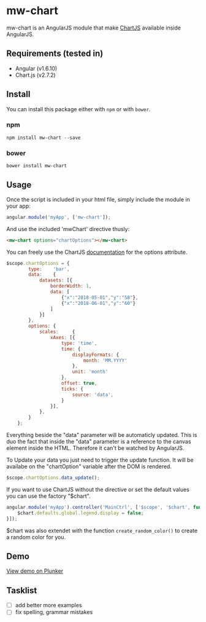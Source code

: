 # mw-chart

mw-chart is an AngularJS module that make [ChartJS](https://www.chartjs.org/) available inside AngularJS.

## Requirements (tested in)
- Angular (v1.6.10)
- Chart.js (v2.7.2)

## Install

You can install this package either with `npm` or with `bower`.

### npm

```shell
npm install mw-chart --save
```

### bower

```shell
bower install mw-chart
```

## Usage

Once the script is included in your html file, simply include the module in your app:
```javascript
angular.module('myApp', ['mw-chart']);
```
    

And use the included 'mwChart' directive thusly:
```html
<mw-chart options="chartOptions"></mw-chart>
```

You can freely use the ChartJS [documentation](http://www.chartjs.org/docs/latest/) for the options attribute.
```javascript
$scope.chartOptions = {
		type:    'bar',
		data:    {
			datasets: [{
				borderWidth: 1,
				data: [
					{"x":"2018-05-01","y":"58"},
					{"x":"2018-06-01","y":"60"}
				]
			}]
		},
		options: {
			scales:     {
				xAxes: [{
					type: 'time',
					time: {
						displayFormats: {
							month: 'MM.YYYY'
						},
						unit: 'month'
					},
					offset: true,
					ticks: {
						source: 'data',
					}
				}],
			},
		}
	};
```

Everything beside the "data" parameter will be automaticly updated. 
This is duo the fact that inside the "data" parameter is a reference to the canvas element inside the HTML. 
Therefore it can't be watched by AngularJS.

To Update your data you just need to trigger the update function. It will be availabe on the "chartOption" variable after the DOM is rendered.
```javascript
$scope.chartOptions.data_update();
```

If you want to use ChartJS without the directive or set the default values you can use the factory "$chart".
```javascript
angular.module('myApp').controller('MainCtrl', ['$scope', '$chart', function($scope, $chart){
	$chart.defaults.global.legend.display = false;
}]);
```

$chart was also extendet with the function `create_random_color()` to create a random color for you.


## Demo

<a href='https://plnkr.co/edit/ZF3fAjkD5MRiWMViNnId?p=preview' target='_blank'>View demo on Plunker</a>


## Tasklist 
- [ ] add better more examples
- [ ] fix spelling, grammar mistakes
